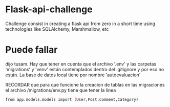 # Flask-api-challenge
Challenge consist in creating a flask api from zero in a short time using technologies like SQLAlchemy, Marshmallow, etc

# Puede fallar
dijo tusam.
Hay que tener en cuenta que el archivo '.env' y las carpetas 'migrations' y 'venv' están contemplados dentro del .gitignore y por eso no están.
La base de datos local tiene por nombre 'autoevaluacion'

RECORDAR que para que funcione la creacion de tablas en las migraciones el archivo /migrations/env.py tiene que tener la línea 
```bash
from app.models.models import (User,Post,Comment,Category)
```
